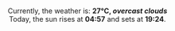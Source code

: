 <p  align="center"><br/>Currently, the weather is: <b> 27°C, <i>overcast clouds</i></b></br>Today, the sun rises at <b>04:57</b> and sets at <b>19:24</b>.</p>